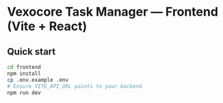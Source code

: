 # Vexocore Task Manager — Frontend (Vite + React)

## Quick start
```bash
cd frontend
npm install
cp .env.example .env
# Ensure VITE_API_URL points to your backend
npm run dev
```
